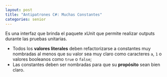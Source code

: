 ```yaml
---
layout: post
title: "Antipatrones C#: Muchas Constantes"
categories: senior
---
```


Es una interfaz que brinda el paquete<!--more--> xUnit que permite realizar outputs durante las pruebas unitarias.

* Todos los **valores literales** deben refactorizarse a constantes muy nombradas al menos que su valor sea muy claro como caracteres `a`, `1` o valores booleanos como `true` o `false`;
* Las constantes deben ser nombradas para que su **propósito** sean bien claro.
